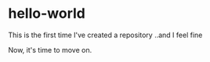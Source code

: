 # hello-world
This is the first time I've created a repository
..and I feel fine

Now, it's time to move on.
